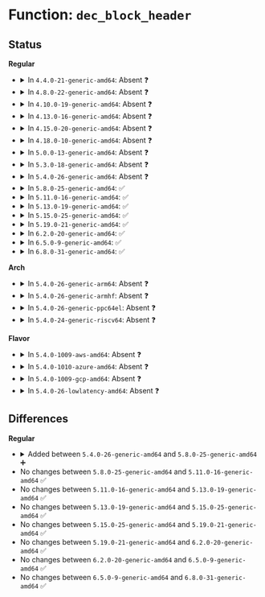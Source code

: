 # Function: <code>dec_block_header</code>

## Status
<b>Regular</b>
<ul>
<li>
<details>
<summary>In <code>4.4.0-21-generic-amd64</code>: Absent ❓</summary>

```json
{
  "name": "dec_block_header",
  "collision_type": "Unique Static",
  "inline_type": "Full",
  "funcs": [
    {
      "addr": 18446744071583100364,
      "name": "dec_block_header",
      "external": false,
      "loc": "lib/xz/xz_dec_stream.c:449",
      "file": "lib/xz/xz_dec_stream.c",
      "inline": "not declared, inlined",
      "caller_inline": [
        "lib/xz/xz_dec_stream.c:xz_dec_run"
      ],
      "caller_func": []
    }
  ],
  "symbols": []
}
```
</details>
</li>
<li>
<details>
<summary>In <code>4.8.0-22-generic-amd64</code>: Absent ❓</summary>

```json
{
  "name": "dec_block_header",
  "collision_type": "Unique Static",
  "inline_type": "Full",
  "funcs": [
    {
      "addr": 18446744071583394540,
      "name": "dec_block_header",
      "external": false,
      "loc": "lib/xz/xz_dec_stream.c:449",
      "file": "lib/xz/xz_dec_stream.c",
      "inline": "not declared, inlined",
      "caller_inline": [
        "lib/xz/xz_dec_stream.c:xz_dec_run"
      ],
      "caller_func": []
    }
  ],
  "symbols": []
}
```
</details>
</li>
<li>
<details>
<summary>In <code>4.10.0-19-generic-amd64</code>: Absent ❓</summary>

```json
{
  "name": "dec_block_header",
  "collision_type": "Unique Static",
  "inline_type": "Full",
  "funcs": [
    {
      "addr": 18446744071583519916,
      "name": "dec_block_header",
      "external": false,
      "loc": "lib/xz/xz_dec_stream.c:449",
      "file": "lib/xz/xz_dec_stream.c",
      "inline": "not declared, inlined",
      "caller_inline": [
        "lib/xz/xz_dec_stream.c:xz_dec_run"
      ],
      "caller_func": []
    }
  ],
  "symbols": []
}
```
</details>
</li>
<li>
<details>
<summary>In <code>4.13.0-16-generic-amd64</code>: Absent ❓</summary>

```json
{
  "name": "dec_block_header",
  "collision_type": "Unique Static",
  "inline_type": "Full",
  "funcs": [
    {
      "addr": 18446744071583557867,
      "name": "dec_block_header",
      "external": false,
      "loc": "lib/xz/xz_dec_stream.c:449",
      "file": "lib/xz/xz_dec_stream.c",
      "inline": "not declared, inlined",
      "caller_inline": [
        "lib/xz/xz_dec_stream.c:xz_dec_run"
      ],
      "caller_func": []
    }
  ],
  "symbols": []
}
```
</details>
</li>
<li>
<details>
<summary>In <code>4.15.0-20-generic-amd64</code>: Absent ❓</summary>

```json
{
  "name": "dec_block_header",
  "collision_type": "Unique Static",
  "inline_type": "Full",
  "funcs": [
    {
      "addr": 18446744071583803152,
      "name": "dec_block_header",
      "external": false,
      "loc": "lib/xz/xz_dec_stream.c:449",
      "file": "lib/xz/xz_dec_stream.c",
      "inline": "not declared, inlined",
      "caller_inline": [
        "lib/xz/xz_dec_stream.c:xz_dec_run"
      ],
      "caller_func": []
    }
  ],
  "symbols": []
}
```
</details>
</li>
<li>
<details>
<summary>In <code>4.18.0-10-generic-amd64</code>: Absent ❓</summary>

```json
{
  "name": "dec_block_header",
  "collision_type": "Unique Static",
  "inline_type": "Full",
  "funcs": [
    {
      "addr": 18446744071584010206,
      "name": "dec_block_header",
      "external": false,
      "loc": "lib/xz/xz_dec_stream.c:449",
      "file": "lib/xz/xz_dec_stream.c",
      "inline": "not declared, inlined",
      "caller_inline": [
        "lib/xz/xz_dec_stream.c:dec_main"
      ],
      "caller_func": []
    }
  ],
  "symbols": []
}
```
</details>
</li>
<li>
<details>
<summary>In <code>5.0.0-13-generic-amd64</code>: Absent ❓</summary>

```json
{
  "name": "dec_block_header",
  "collision_type": "Unique Static",
  "inline_type": "Full",
  "funcs": [
    {
      "addr": 18446744071584092631,
      "name": "dec_block_header",
      "external": false,
      "loc": "lib/xz/xz_dec_stream.c:449",
      "file": "lib/xz/xz_dec_stream.c",
      "inline": "not declared, inlined",
      "caller_inline": [
        "lib/xz/xz_dec_stream.c:xz_dec_run"
      ],
      "caller_func": []
    }
  ],
  "symbols": []
}
```
</details>
</li>
<li>
<details>
<summary>In <code>5.3.0-18-generic-amd64</code>: Absent ❓</summary>

```json
{
  "name": "dec_block_header",
  "collision_type": "Unique Static",
  "inline_type": "Full",
  "funcs": [
    {
      "addr": 18446744071584281020,
      "name": "dec_block_header",
      "external": false,
      "loc": "lib/xz/xz_dec_stream.c:449",
      "file": "lib/xz/xz_dec_stream.c",
      "inline": "not declared, inlined",
      "caller_inline": [
        "lib/xz/xz_dec_stream.c:xz_dec_run"
      ],
      "caller_func": []
    }
  ],
  "symbols": []
}
```
</details>
</li>
<li>
<details>
<summary>In <code>5.4.0-26-generic-amd64</code>: Absent ❓</summary>

```json
{
  "name": "dec_block_header",
  "collision_type": "Unique Static",
  "inline_type": "Full",
  "funcs": [
    {
      "addr": 18446744071584415820,
      "name": "dec_block_header",
      "external": false,
      "loc": "lib/xz/xz_dec_stream.c:449",
      "file": "lib/xz/xz_dec_stream.c",
      "inline": "not declared, inlined",
      "caller_inline": [
        "lib/xz/xz_dec_stream.c:xz_dec_run"
      ],
      "caller_func": []
    }
  ],
  "symbols": []
}
```
</details>
</li>
<li>
<details>
<summary>In <code>5.8.0-25-generic-amd64</code>: ✅</summary>

```c
enum xz_ret dec_block_header(struct xz_dec * s)
```

```json
{
  "name": "dec_block_header",
  "collision_type": "Unique Static",
  "inline_type": "No",
  "funcs": [
    {
      "addr": 18446744071584976480,
      "name": "dec_block_header",
      "external": false,
      "loc": "lib/xz/xz_dec_stream.c:449",
      "file": "lib/xz/xz_dec_stream.c",
      "inline": "seen, unknown",
      "caller_inline": [],
      "caller_func": [
        "lib/xz/xz_dec_stream.c:dec_main"
      ]
    }
  ],
  "symbols": [
    {
      "addr": 18446744071584976480,
      "name": "dec_block_header",
      "section": ".text",
      "bind": "STB_LOCAL",
      "size": 550
    }
  ]
}
```
</details>
</li>
<li>
<details>
<summary>In <code>5.11.0-16-generic-amd64</code>: ✅</summary>

```c
enum xz_ret dec_block_header(struct xz_dec * s)
```

```json
{
  "name": "dec_block_header",
  "collision_type": "Unique Static",
  "inline_type": "No",
  "funcs": [
    {
      "addr": 18446744071585098416,
      "name": "dec_block_header",
      "external": false,
      "loc": "lib/xz/xz_dec_stream.c:449",
      "file": "lib/xz/xz_dec_stream.c",
      "inline": "seen, unknown",
      "caller_inline": [],
      "caller_func": [
        "lib/xz/xz_dec_stream.c:dec_main"
      ]
    }
  ],
  "symbols": [
    {
      "addr": 18446744071585098416,
      "name": "dec_block_header",
      "section": ".text",
      "bind": "STB_LOCAL",
      "size": 552
    }
  ]
}
```
</details>
</li>
<li>
<details>
<summary>In <code>5.13.0-19-generic-amd64</code>: ✅</summary>

```c
enum xz_ret dec_block_header(struct xz_dec * s)
```

```json
{
  "name": "dec_block_header",
  "collision_type": "Unique Static",
  "inline_type": "No",
  "funcs": [
    {
      "addr": 18446744071584978912,
      "name": "dec_block_header",
      "external": false,
      "loc": "lib/xz/xz_dec_stream.c:449",
      "file": "lib/xz/xz_dec_stream.c",
      "inline": "seen, unknown",
      "caller_inline": [],
      "caller_func": [
        "lib/xz/xz_dec_stream.c:dec_main"
      ]
    }
  ],
  "symbols": [
    {
      "addr": 18446744071584978912,
      "name": "dec_block_header",
      "section": ".text",
      "bind": "STB_LOCAL",
      "size": 543
    }
  ]
}
```
</details>
</li>
<li>
<details>
<summary>In <code>5.15.0-25-generic-amd64</code>: ✅</summary>

```c
enum xz_ret dec_block_header(struct xz_dec * s)
```

```json
{
  "name": "dec_block_header",
  "collision_type": "Unique Static",
  "inline_type": "No",
  "funcs": [
    {
      "addr": 18446744071585418320,
      "name": "dec_block_header",
      "external": false,
      "loc": "lib/xz/xz_dec_stream.c:449",
      "file": "lib/xz/xz_dec_stream.c",
      "inline": "seen, unknown",
      "caller_inline": [],
      "caller_func": [
        "lib/xz/xz_dec_stream.c:dec_main"
      ]
    }
  ],
  "symbols": [
    {
      "addr": 18446744071585418320,
      "name": "dec_block_header",
      "section": ".text",
      "bind": "STB_LOCAL",
      "size": 788
    }
  ]
}
```
</details>
</li>
<li>
<details>
<summary>In <code>5.19.0-21-generic-amd64</code>: ✅</summary>

```c
enum xz_ret dec_block_header(struct xz_dec * s)
```

```json
{
  "name": "dec_block_header",
  "collision_type": "Unique Static",
  "inline_type": "No",
  "funcs": [
    {
      "addr": 18446744071586556288,
      "name": "dec_block_header",
      "external": false,
      "loc": "lib/xz/xz_dec_stream.c:449",
      "file": "lib/xz/xz_dec_stream.c",
      "inline": "seen, unknown",
      "caller_inline": [],
      "caller_func": [
        "lib/xz/xz_dec_stream.c:dec_main"
      ]
    }
  ],
  "symbols": [
    {
      "addr": 18446744071586556288,
      "name": "dec_block_header",
      "section": ".text",
      "bind": "STB_LOCAL",
      "size": 816
    }
  ]
}
```
</details>
</li>
<li>
<details>
<summary>In <code>6.2.0-20-generic-amd64</code>: ✅</summary>

```c
enum xz_ret dec_block_header(struct xz_dec * s)
```

```json
{
  "name": "dec_block_header",
  "collision_type": "Unique Static",
  "inline_type": "No",
  "funcs": [
    {
      "addr": 18446744071587790000,
      "name": "dec_block_header",
      "external": false,
      "loc": "lib/xz/xz_dec_stream.c:449",
      "file": "lib/xz/xz_dec_stream.c",
      "inline": "seen, unknown",
      "caller_inline": [],
      "caller_func": [
        "lib/xz/xz_dec_stream.c:dec_main"
      ]
    }
  ],
  "symbols": [
    {
      "addr": 18446744071587790000,
      "name": "dec_block_header",
      "section": ".text",
      "bind": "STB_LOCAL",
      "size": 816
    }
  ]
}
```
</details>
</li>
<li>
<details>
<summary>In <code>6.5.0-9-generic-amd64</code>: ✅</summary>

```c
enum xz_ret dec_block_header(struct xz_dec * s)
```

```json
{
  "name": "dec_block_header",
  "collision_type": "Unique Static",
  "inline_type": "No",
  "funcs": [
    {
      "addr": 18446744071588061232,
      "name": "dec_block_header",
      "external": false,
      "loc": "lib/xz/xz_dec_stream.c:449",
      "file": "lib/xz/xz_dec_stream.c",
      "inline": "seen, unknown",
      "caller_inline": [],
      "caller_func": [
        "lib/xz/xz_dec_stream.c:dec_main"
      ]
    }
  ],
  "symbols": [
    {
      "addr": 18446744071588061232,
      "name": "dec_block_header",
      "section": ".text",
      "bind": "STB_LOCAL",
      "size": 816
    }
  ]
}
```
</details>
</li>
<li>
<details>
<summary>In <code>6.8.0-31-generic-amd64</code>: ✅</summary>

```c
enum xz_ret dec_block_header(struct xz_dec * s)
```

```json
{
  "name": "dec_block_header",
  "collision_type": "Unique Static",
  "inline_type": "No",
  "funcs": [
    {
      "addr": 18446744071588396016,
      "name": "dec_block_header",
      "external": false,
      "loc": "lib/xz/xz_dec_stream.c:449",
      "file": "lib/xz/xz_dec_stream.c",
      "inline": "seen, unknown",
      "caller_inline": [],
      "caller_func": [
        "lib/xz/xz_dec_stream.c:dec_main"
      ]
    }
  ],
  "symbols": [
    {
      "addr": 18446744071588396016,
      "name": "dec_block_header",
      "section": ".text",
      "bind": "STB_LOCAL",
      "size": 816
    }
  ]
}
```
</details>
</li>
</ul>
<b>Arch</b>
<ul>
<li>
<details>
<summary>In <code>5.4.0-26-generic-arm64</code>: Absent ❓</summary>

```json
{
  "name": "dec_block_header",
  "collision_type": "Unique Static",
  "inline_type": "Full",
  "funcs": [
    {
      "addr": 18446603336496300116,
      "name": "dec_block_header",
      "external": false,
      "loc": "lib/xz/xz_dec_stream.c:449",
      "file": "lib/xz/xz_dec_stream.c",
      "inline": "not declared, inlined",
      "caller_inline": [
        "lib/xz/xz_dec_stream.c:xz_dec_run"
      ],
      "caller_func": []
    }
  ],
  "symbols": []
}
```
</details>
</li>
<li>
<details>
<summary>In <code>5.4.0-26-generic-armhf</code>: Absent ❓</summary>

```json
{
  "name": "dec_block_header",
  "collision_type": "Unique Static",
  "inline_type": "Full",
  "funcs": [
    {
      "addr": 3229635828,
      "name": "dec_block_header",
      "external": false,
      "loc": "lib/xz/xz_dec_stream.c:449",
      "file": "lib/xz/xz_dec_stream.c",
      "inline": "not declared, inlined",
      "caller_inline": [
        "lib/xz/xz_dec_stream.c:xz_dec_run"
      ],
      "caller_func": []
    }
  ],
  "symbols": []
}
```
</details>
</li>
<li>
<details>
<summary>In <code>5.4.0-26-generic-ppc64el</code>: Absent ❓</summary>

```json
{
  "name": "dec_block_header",
  "collision_type": "Unique Static",
  "inline_type": "Full",
  "funcs": [
    {
      "addr": 13835058055290606984,
      "name": "dec_block_header",
      "external": false,
      "loc": "lib/xz/xz_dec_stream.c:449",
      "file": "lib/xz/xz_dec_stream.c",
      "inline": "not declared, inlined",
      "caller_inline": [
        "lib/xz/xz_dec_stream.c:xz_dec_run"
      ],
      "caller_func": []
    }
  ],
  "symbols": []
}
```
</details>
</li>
<li>
<details>
<summary>In <code>5.4.0-24-generic-riscv64</code>: Absent ❓</summary>

```json
{
  "name": "dec_block_header",
  "collision_type": "Unique Static",
  "inline_type": "Full",
  "funcs": [
    {
      "addr": 18446743936275356544,
      "name": "dec_block_header",
      "external": false,
      "loc": "lib/xz/xz_dec_stream.c:449",
      "file": "lib/xz/xz_dec_stream.c",
      "inline": "not declared, inlined",
      "caller_inline": [
        "lib/xz/xz_dec_stream.c:xz_dec_run"
      ],
      "caller_func": []
    }
  ],
  "symbols": []
}
```
</details>
</li>
</ul>
<b>Flavor</b>
<ul>
<li>
<details>
<summary>In <code>5.4.0-1009-aws-amd64</code>: Absent ❓</summary>

```json
{
  "name": "dec_block_header",
  "collision_type": "Unique Static",
  "inline_type": "Full",
  "funcs": [
    {
      "addr": 18446744071584384556,
      "name": "dec_block_header",
      "external": false,
      "loc": "lib/xz/xz_dec_stream.c:449",
      "file": "lib/xz/xz_dec_stream.c",
      "inline": "not declared, inlined",
      "caller_inline": [
        "lib/xz/xz_dec_stream.c:xz_dec_run"
      ],
      "caller_func": []
    }
  ],
  "symbols": []
}
```
</details>
</li>
<li>
<details>
<summary>In <code>5.4.0-1010-azure-amd64</code>: Absent ❓</summary>

```json
{
  "name": "dec_block_header",
  "collision_type": "Unique Static",
  "inline_type": "Full",
  "funcs": [
    {
      "addr": 18446744071584319756,
      "name": "dec_block_header",
      "external": false,
      "loc": "lib/xz/xz_dec_stream.c:449",
      "file": "lib/xz/xz_dec_stream.c",
      "inline": "not declared, inlined",
      "caller_inline": [
        "lib/xz/xz_dec_stream.c:xz_dec_run"
      ],
      "caller_func": []
    }
  ],
  "symbols": []
}
```
</details>
</li>
<li>
<details>
<summary>In <code>5.4.0-1009-gcp-amd64</code>: Absent ❓</summary>

```json
{
  "name": "dec_block_header",
  "collision_type": "Unique Static",
  "inline_type": "Full",
  "funcs": [
    {
      "addr": 18446744071584367468,
      "name": "dec_block_header",
      "external": false,
      "loc": "lib/xz/xz_dec_stream.c:449",
      "file": "lib/xz/xz_dec_stream.c",
      "inline": "not declared, inlined",
      "caller_inline": [
        "lib/xz/xz_dec_stream.c:xz_dec_run"
      ],
      "caller_func": []
    }
  ],
  "symbols": []
}
```
</details>
</li>
<li>
<details>
<summary>In <code>5.4.0-26-lowlatency-amd64</code>: Absent ❓</summary>

```json
{
  "name": "dec_block_header",
  "collision_type": "Unique Static",
  "inline_type": "Full",
  "funcs": [
    {
      "addr": 18446744071584473500,
      "name": "dec_block_header",
      "external": false,
      "loc": "lib/xz/xz_dec_stream.c:449",
      "file": "lib/xz/xz_dec_stream.c",
      "inline": "not declared, inlined",
      "caller_inline": [
        "lib/xz/xz_dec_stream.c:xz_dec_run"
      ],
      "caller_func": []
    }
  ],
  "symbols": []
}
```
</details>
</li>
</ul>

## Differences
<b>Regular</b>
<ul>
<li>
<details>
<summary>Added between <code>5.4.0-26-generic-amd64</code> and <code>5.8.0-25-generic-amd64</code> ➕</summary>

```c
enum xz_ret dec_block_header(struct xz_dec * s)
```
</details>
</li>
<li>
No changes between <code>5.8.0-25-generic-amd64</code> and <code>5.11.0-16-generic-amd64</code> ✅
</li>
<li>
No changes between <code>5.11.0-16-generic-amd64</code> and <code>5.13.0-19-generic-amd64</code> ✅
</li>
<li>
No changes between <code>5.13.0-19-generic-amd64</code> and <code>5.15.0-25-generic-amd64</code> ✅
</li>
<li>
No changes between <code>5.15.0-25-generic-amd64</code> and <code>5.19.0-21-generic-amd64</code> ✅
</li>
<li>
No changes between <code>5.19.0-21-generic-amd64</code> and <code>6.2.0-20-generic-amd64</code> ✅
</li>
<li>
No changes between <code>6.2.0-20-generic-amd64</code> and <code>6.5.0-9-generic-amd64</code> ✅
</li>
<li>
No changes between <code>6.5.0-9-generic-amd64</code> and <code>6.8.0-31-generic-amd64</code> ✅
</li>
</ul>
